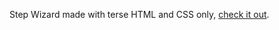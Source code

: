 Step Wizard made with terse HTML and CSS only, <a href="https://davidwerbrouck.github.io/wizard/">check it out</a>.
